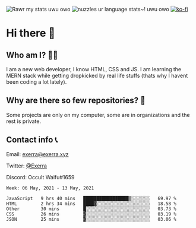 ![Rawr my stats uwu owo](https://github-readme-stats.vercel.app/api?username=Exerra&show_icons=true&theme=buefy)
![nuzzles ur language stats~! uwu owo](https://github-readme-stats.vercel.app/api/top-langs/?username=Exerra&layout=compact)
[![ko-fi](https://www.ko-fi.com/img/githubbutton_sm.svg)](https://ko-fi.com/X8X130H96)
# Hi there 👋
## Who am I? 🙋‍♀️
I am a new web developer, I know HTML, CSS and JS. I am learning the MERN stack while getting dropkicked by real life stuffs (thats why I havent been coding a lot lately).
## Why are there so few repositories? 🤔
Some projects are only on my computer, some are in organizations and the rest is private.
## Contact info 📞
Email: [exerra@exerra.xyz](mailto:exerra@exerra.xyz)

Twitter: [@Exerra](https://twitter.com/exerra)

Discord: Occult Waifu#1659

<!--START_SECTION:waka-->
```text
Week: 06 May, 2021 - 13 May, 2021

JavaScript   9 hrs 40 mins   █████████████████▒░░░░░░░   69.97 % 
HTML         2 hrs 34 mins   ████▓░░░░░░░░░░░░░░░░░░░░   18.58 % 
Other        30 mins         █░░░░░░░░░░░░░░░░░░░░░░░░   03.73 % 
CSS          26 mins         ▓░░░░░░░░░░░░░░░░░░░░░░░░   03.19 % 
JSON         25 mins         ▓░░░░░░░░░░░░░░░░░░░░░░░░   03.06 % 
```
<!--END_SECTION:waka-->

